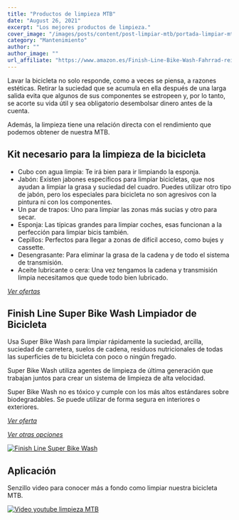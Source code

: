 ```yaml
---
title: "Productos de limpieza MTB"
date: "August 26, 2021"
excerpt: "Los mejores productos de limpieza."
cover_image: "/images/posts/content/post-limpiar-mtb/portada-limpiar-mtb.jpg"
category: "Mantenimiento"
author: ""
author_image: ""
url_affiliate: "https://www.amazon.es/Finish-Line-Bike-Wash-Fahrrad-reiniger/dp/B001GCER7S?__mk_es_ES=%C3%85M%C3%85%C5%BD%C3%95%C3%91&crid=1MCMH0X3042G3&dchild=1&keywords=jabon+bicicleta&qid=1631295354&s=sports&sprefix=jabon+%2Csporting%2C224&sr=1-10&linkCode=ll1&tag=devser-21&linkId=99bc463137fc3bd4456b6f6169388810&language=es_ES&ref_=as_li_ss_tl"
---
```


Lavar la bicicleta no solo responde, como a veces se piensa, a razones estéticas. Retirar la suciedad que se acumula en ella después de una larga salida evita que algunos de sus componentes se estropeen y, por lo tanto, se acorte su vida útil y sea obligatorio desembolsar dinero antes de la cuenta.

Además, la limpieza tiene una relación directa con el rendimiento que podemos obtener de nuestra MTB.

## Kit necesario para la limpieza de la bicicleta

- Cubo con agua limpia: Te irá bien para ir limpiando la esponja.
- Jabón: Existen jabones específicos para limpiar bicicletas, que nos ayudan a limpiar la grasa y suciedad del cuadro. Puedes utilizar otro tipo de jabón, pero los especiales para bicicleta no son agresivos con la pintura ni con los componentes.
- Un par de trapos: Uno para limpiar las zonas más sucias y otro para secar.
- Esponja: Las típicas grandes para limpiar coches, esas funcionan a la perfección para limpiar bicis también.
- Cepillos: Perfectos para llegar a zonas de difícil acceso, como bujes y cassette.
- Desengrasante: Para eliminar la grasa de la cadena y de todo el sistema de transmisión.
- Aceite lubricante o cera: Una vez tengamos la cadena y transmisión limpia necesitamos que quede todo bien lubricado.

*[Ver ofertas](https://www.amazon.es/s?k=limpiar+bicicleta&i=sporting&__mk_es_ES=%C3%85M%C3%85%C5%BD%C3%95%C3%91&linkCode=ll2&tag=devser-21&linkId=3742163acdd4bacd363c101aa167ba0c&language=es_ES&ref_=as_li_ss_tl)*

## Finish Line Super Bike Wash Limpiador de Bicicleta 

Usa Super Bike Wash para limpiar rápidamente la suciedad, arcilla, suciedad de carretera, suelos de cadena, residuos nutricionales de todas las superficies de tu bicicleta con poco o ningún fregado. 

Super Bike Wash utiliza agentes de limpieza de última generación que trabajan juntos para crear un sistema de limpieza de alta velocidad. 

Super Bike Wash no es tóxico y cumple con los más altos estándares sobre biodegradables. Se puede utilizar de forma segura en interiores o exteriores. 

*[Ver oferta](https://www.amazon.es/Finish-Line-Bike-Wash-Fahrrad-reiniger/dp/B001GCER7S?__mk_es_ES=%C3%85M%C3%85%C5%BD%C3%95%C3%91&crid=1MCMH0X3042G3&dchild=1&keywords=jabon%2Bbicicleta&qid=1631295354&s=sports&sprefix=jabon%2B%2Csporting%2C224&sr=1-10&th=1&linkCode=ll1&tag=devser-21&linkId=1a5193ee13f02ccfe8f74ea7bd8f7c91&language=es_ES&ref_=as_li_ss_tl)*

*[Ver otras opciones](https://www.amazon.es/s?k=jabon+bicicleta&i=sporting&__mk_es_ES=%C3%85M%C3%85%C5%BD%C3%95%C3%91&crid=1MCMH0X3042G3&sprefix=jabon+%2Csporting%2C224&linkCode=ll2&tag=devser-21&linkId=f297d173f9547b06ed7341cea199c88d&language=es_ES&ref_=as_li_ss_tl)*

[![Finish Line Super Bike Wash](/images/posts/content/post-limpiar-mtb/jabon-mtb.jpg)](https://www.amazon.es/Finish-Line-Bike-Wash-Fahrrad-reiniger/dp/B001GCER7S?__mk_es_ES=%C3%85M%C3%85%C5%BD%C3%95%C3%91&crid=1MCMH0X3042G3&dchild=1&keywords=jabon%2Bbicicleta&qid=1631295354&s=sports&sprefix=jabon%2B%2Csporting%2C224&sr=1-10&th=1&linkCode=ll1&tag=devser-21&linkId=1a5193ee13f02ccfe8f74ea7bd8f7c91&language=es_ES&ref_=as_li_ss_tl "Finish Line Super Bike Wash")

## Aplicación

Senzillo video para conocer más a fondo como limpiar nuestra bicicleta MTB.

[![Video youtube limpieza MTB](/images/posts/content/post-limpiar-mtb/limpieza-mtb.jpg)](https://www.youtube.com/watch?v=m9YuEBMY-J0 "Video youtube limpieza MTB")




